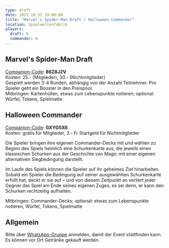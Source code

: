 ```yaml
---
type: draft
date: 2025-10-31 19:00:00
title: "Marvel's Spider-Man Draft / Halloween Commander"
location: Spielweltenfabrik
players:
  draft: 0
  commander: 0
---
```

## Marvel's Spider-Man Draft
[Companion-Code](/faq/#was-hat-es-mit-dem-companion-code-auf-sich): **86Z8J2V** \
Kosten: 25.- (Mitglieder), 30.- (Nichtmitglieder) \
Gespielt werden 3-4 Runden, abhängig von der Anzahl Teilnehmer.
Pro Spieler geht ein Booster in den Preispool. \
Mitbringen: Kartenhüllen, etwas zum Lebenspunkte notieren; optional: Würfel, Tokens, Spielmatte

## Halloween Commander
[Companion-Code](/faq/#was-hat-es-mit-dem-companion-code-auf-sich): **GXYG5X6** \
Kosten: gratis für Mitglieder, 3.- Fr Startgeld für Nichtmitglieder

Die Spieler bringen ihre eigenen Commander-Decks mit und wählen zu Beginn des Spiels heimlich eine Schurkenkarte aus, die jeweils einen klassischen Schurken aus der Geschichte von Magic mit einer eigenen alternativen Siegbedingung darstellt.

Im Laufe des Spiels können die Spieler auf ihr geheimes Ziel hinarbeiten. Sobald ein Spieler die Bedingung auf seiner ausgewählten Schurkenkarte erfüllt hat, deckt er sie auf – und von diesem Zeitpunkt an verliert jeder Gegner das Spiel am Ende seines eigenen Zuges, es sei denn, er kann den Schurken rechtzeitig aufhalten.

Mitbringen: Commander-Decks; optional: etwas zum Lebenspunkte notieren, Würfel, Tokens, Spielmatte

## Allgemein
Bitte über [WhatsApp-Gruppe](https://chat.whatsapp.com/HQ7IINFrZB63esDNRqsIUw) anmelden, damit der Event stattfinden kann. \
Es können vor Ort Getränke gekauft werden.
